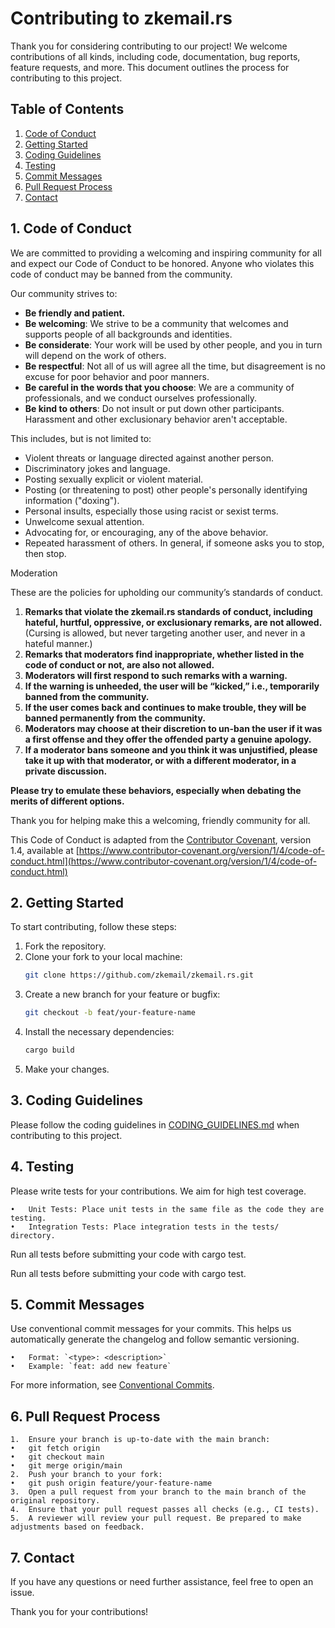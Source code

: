 # Contributing to zkemail.rs

Thank you for considering contributing to our project! We welcome contributions of all kinds, including code, documentation, bug reports, feature requests, and more. This document outlines the process for contributing to this project.

## Table of Contents
1. [Code of Conduct](#code-of-conduct)
2. [Getting Started](#getting-started)
3. [Coding Guidelines](#coding-guidelines)
4. [Testing](#testing)
5. [Commit Messages](#commit-messages)
6. [Pull Request Process](#pull-request-process)
7. [Contact](#contact)

## 1. Code of Conduct
We are committed to providing a welcoming and inspiring community for all and expect our Code of Conduct to be honored. Anyone who violates this code of conduct may be banned from the community.

Our community strives to:

- **Be friendly and patient.**
- **Be welcoming**: We strive to be a community that welcomes and supports people of all backgrounds and identities.
- **Be considerate**: Your work will be used by other people, and you in turn will depend on the work of others.
- **Be respectful**: Not all of us will agree all the time, but disagreement is no excuse for poor behavior and poor manners.
- **Be careful in the words that you choose**: We are a community of professionals, and we conduct ourselves professionally.
- **Be kind to others**: Do not insult or put down other participants. Harassment and other exclusionary behavior aren't acceptable.

This includes, but is not limited to:

- Violent threats or language directed against another person.
- Discriminatory jokes and language.
- Posting sexually explicit or violent material.
- Posting (or threatening to post) other people's personally identifying information ("doxing").
- Personal insults, especially those using racist or sexist terms.
- Unwelcome sexual attention.
- Advocating for, or encouraging, any of the above behavior.
- Repeated harassment of others. In general, if someone asks you to stop, then stop.

Moderation

These are the policies for upholding our community’s standards of conduct.

1. **Remarks that violate the zkemail.rs standards of conduct, including hateful, hurtful, oppressive, or exclusionary remarks, are not allowed.** (Cursing is allowed, but never targeting another user, and never in a hateful manner.)
2. **Remarks that moderators find inappropriate, whether listed in the code of conduct or not, are also not allowed.**
3. **Moderators will first respond to such remarks with a warning.**
4. **If the warning is unheeded, the user will be “kicked,” i.e., temporarily banned from the community.**
5. **If the user comes back and continues to make trouble, they will be banned permanently from the community.**
6. **Moderators may choose at their discretion to un-ban the user if it was a first offense and they offer the offended party a genuine apology.**
7. **If a moderator bans someone and you think it was unjustified, please take it up with that moderator, or with a different moderator, in a private discussion.**

**Please try to emulate these behaviors, especially when debating the merits of different options.**

Thank you for helping make this a welcoming, friendly community for all.

This Code of Conduct is adapted from the [Contributor Covenant](https://www.contributor-covenant.org), version 1.4, available at [https://www.contributor-covenant.org/version/1/4/code-of-conduct.html](https://www.contributor-covenant.org/version/1/4/code-of-conduct.html)


## 2. Getting Started
To start contributing, follow these steps:

1. Fork the repository.
2. Clone your fork to your local machine:
    ```bash
    git clone https://github.com/zkemail/zkemail.rs.git
    ```
3.	Create a new branch for your feature or bugfix:
    ```bash
    git checkout -b feat/your-feature-name
    ```
4.	Install the necessary dependencies:
    ```bash
    cargo build
    ```
5.	Make your changes.

## 3. Coding Guidelines

Please follow the coding guidelines in [CODING_GUIDELINES.md](CODING_GUIDELINES.md) when contributing to this project.

## 4. Testing

Please write tests for your contributions. We aim for high test coverage.

	•	Unit Tests: Place unit tests in the same file as the code they are testing.
	•	Integration Tests: Place integration tests in the tests/ directory.

Run all tests before submitting your code with cargo test.

Run all tests before submitting your code with cargo test.

## 5. Commit Messages

Use conventional commit messages for your commits. This helps us automatically generate the changelog and follow semantic versioning.

    •	Format: `<type>: <description>`
    •	Example: `feat: add new feature`

For more information, see [Conventional Commits](https://www.conventionalcommits.org/).

## 6. Pull Request Process

	1.	Ensure your branch is up-to-date with the main branch:
	•	git fetch origin
	•	git checkout main
	•	git merge origin/main
	2.	Push your branch to your fork:
	•	git push origin feature/your-feature-name
	3.	Open a pull request from your branch to the main branch of the original repository.
	4.	Ensure that your pull request passes all checks (e.g., CI tests).
	5.	A reviewer will review your pull request. Be prepared to make adjustments based on feedback.

## 7. Contact

If you have any questions or need further assistance, feel free to open an issue.

Thank you for your contributions!